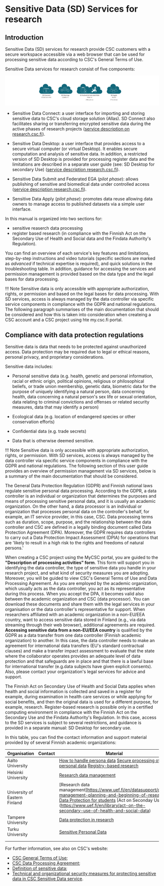 # Sensitive Data (SD) Services for research

## Introduction 

Sensitive Data (SD) services for research provide CSC customers with a secure workspace accessible via a web browser that can be used for processing sensitive data according to CSC's General Terms of Use.

Sensitive Data services for research consist of five components:

[![SD-service-overview](images/introduction/icons.png)](images/introduction/icons.png)

* Sensitive Data Connect: a user interface for importing and storing sensitive data to CSC's cloud storage solution (Allas). SD Connect also facilitates sharing or transferring encrypted sensitive data during the active phases of research projects ([service description on research.csc.fi](https://research.csc.fi/-/sd-connect)). 

* Sensitive Data Desktop: a user interface that provides access to a secure virtual computer (or virtual Desktop). It enables secure computation and analysis of sensitive data. In addition, a restricted version of SD Desktop is provided for processing register data and the limitations are described in a separate user guide (see: SD Desktop for secondary Use) ([service description research.csc.fi](https://research.csc.fi/-/sd-desktop)).

* Sensitive Data Submit and Federated EGA (*pilot phase*): allows publishing of sensitive and biomedical data under controlled access ([service description research.csc.fi](https://research.csc.fi/-/fega)). 

* Sensitive Data Apply (*pilot phase*): promotes data reuse allowing data owners to manage access to published datasets via a simple user interface.


In this manual is organized into two sections for:
* sensitive reaserch data processing 
* register based research (in compliance with the Finnish Act on the Secondary Use of Health and Social data and the Findata Authority's Regulation). 

You can find an overview of each service's key features and limitations, step-by-step instructions and video tutorials (specific sections are marked as *advanced* if technical expertise is required), and quick solutions in the troubleshooting table. In addition, guidance for accessing the services and permission management is provided based on the data type and the legal bases for data processing. 

!!! Note
    Sensitive data is only accessible with appropriate authorization, rights, or permission and based on the legal bases for data processing. With SD services, access is always managed by the data controller via specific service components in compliance with the GDPR and national regulations. The following paragraph summarises of the main documentation that should be considered and how this is taken into consideration when createing a CSC account and a CSC project using hte my.csc.fi portal. 
    


## Compliance with data protection regulations 

Sensitive data is data that needs to be protected against unauthorized access. Data protection may be required due to legal or ethical reasons, personal privacy, and proprietary considerations. 

Sensitive data includes:

* Personal sensitive data (e.g. health, genetic and personal information, racial or ethnic origin, political opinions, religious or philosophical beliefs, or trade union membership, genetic data, biometric data for the purpose of uniquely identifying a natural person, data concerning health, data concerning a natural person's sex life or sexual orientation, data relating to criminal convictions and offenses or related security measures, data that may identify a person)

* Ecological data (e.g. location of endangered species or other conservation efforts)

* Confidential data (e.g. trade secrets)

* Data that is otherwise deemed sensitive.



!!! Note
    Sensitive data is only accessible with appropriate authorization, rights, or permission. With SD services, access is always managed by the data controller via specific service components in compliance with the GDPR and national regulations. The following section of this user guide provides an overview of permission management via SD services, below is a summary of the main documentation that should be considered. 
    

The General Data Protection Regulation (GDPR) and Finnish national laws regulate sensitive personal data processing. According to the GDPR, a data controller is an individual or organization that determines the purposes and means of processing sensitive personal data, and it is usually an academic organization. On the other hand, a data processor is an individual or organization that processes personal data on the controller's behalf, for example, an IT service provider, in this case, CSC. Data processing terms such as duration, scope, purpose, and the relationship between the data controller and CSC are defined in a legally binding document called Data Protection Agreement (DPA). Moreover, the GDPR requires data controllers to carry out a Data Protection Impact Assessment (DPIA) for operations that are 'likely to result in a high risk to the rights and freedoms of natural persons.' 

When creating a CSC project using the MyCSC portal, you are guided to the **"Description of processing activities" form**. This form will support you in identifying the data controller, the type of sensitive data you handle in your research project, and what kind of security measures you are adopting. Moreover, you will be guided to view CSC's General Terms of Use and Data Processing Agreement. As you are employed by the academic organization, which usually acts as the data controller, you act as its representative during this process. When you accept the DPA, it becomes valid also between the academic organization and CSC (data processor). You can download these documents and share them with the legal services in your organisation or the data controller's representative for support. When researchers affiliated with an academic organization in a non-EU/EEA country, want to access sensitive data stored in Finland (e.g., via data streaming through their web browser), additional agreements are required. **Accessing sensitive data from a non-EU/EEA country** is qualified by the GDPR as a data transfer from one data controller (Finnish academic organization) to another. In this case, the data controller needs to make an agreement for international data transfers (EU's standard contractual clauses) and make a transfer impact assessment to evaluate that the state where the collaborator operates provides an adequate level of data protection and that safeguards are in place and that there is a lawful base for international transfer (e.g.data subjects have given explicit consents). Also, please contact your organization's legal services for advice and support.


The Finnish Act on Secondary Use of Health and Social Data applies when health and social information is collected and saved in a register for example, during examination in health care services or while applying for social benefits, and then the original data is used for a different purpose, for example, research. Register-based research is possible only in a certified computing environment in compliance with the Finnish Act on the Secondary Use and the Findata Authority's Regulation. In this case,  access to the SD services is subject to several restrictions, and guidance is provided in a separate manual: SD Desktop for secondary use.


In this table, you can find the contact information and support material provided by of several Finnish academic organizations: 
    
| Organisation                   | Contact | Material                                                                                                                                                                                                                                                                                                                                                        |
|--------------------------------|---------|-----------------------------------------------------------------------------------------------------------------------------------------------------------------------------------------------------------------------------------------------------------------------------------------------------------------------------------------------------------------|
| Aalto University               |         | [How to handle persona data](https://www.aalto.fi/en/services/how-to-handle-personal-data-in-research)  [Secure processing of personal data](https://www.aalto.fi/en/services/general-instructions-for-secure-processing-of-personal-data)  [Registry-based research](https://www.aalto.fi/en/services/secure-operating-environment-for-health-and-social-data) |
|    Helsinki University         |         | [Research data management](https://www.helsinki.fi/en/research/services-researchers/data-support/research-data-management)                                                                                                                                                                                                                                      |
| University of Eastern Finland  |         | [Research data management]https://www.uef.fi/en/datasupport/data-management-planning-and-beginning-of-research [Data Protection for students](https://kamu.uef.fi/en/tietopankki/students-rights-and-obligations/data-protection-guide-for-students/) [Act on Seconday Use] (https://www.uef.fi/en/library/act-on-the-secondary-use-of-health-and-social-data)  |
| Tampere University             |         | [Data protection in research]( https://www.tuni.fi/en/research/responsible-research/data-protection)                                                                                                                                                                                                                                                            |
|  Turku University              |         | [Sensitive Personal Data](https://utuguides.fi/c.php?g=671022&p=4801982)                                                                                                                                                                                                                                                                                        |
|                                |         |                                                                                                                                                                                                                                                                                                                                                                 |
|                                |         |                                                                                                                                                                                                                                                                                                                                                                 |
    


For further information, see also on CSC's website:

* [CSC General Terms of Use](https://research.csc.fi/general-terms-of-use);
* [CSC Data Processing Agreement](https://research.csc.fi/data-processing-agreement);
* [Definition of sensitive data](https://research.csc.fi/definition-of-sensitive-data);
* [Technical and organizational security measures for protecting sensitive data in CSC Sensitive Data service](./technical-organisational-sec-measures.pdf).




   


